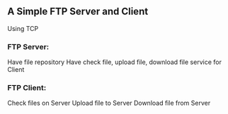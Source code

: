 ## A Simple FTP Server and Client
Using TCP
### FTP Server:
Have file repository
Have check file, upload file, download file service for Client
### FTP Client:
Check files on Server
Upload file to Server
Download file from Server 
